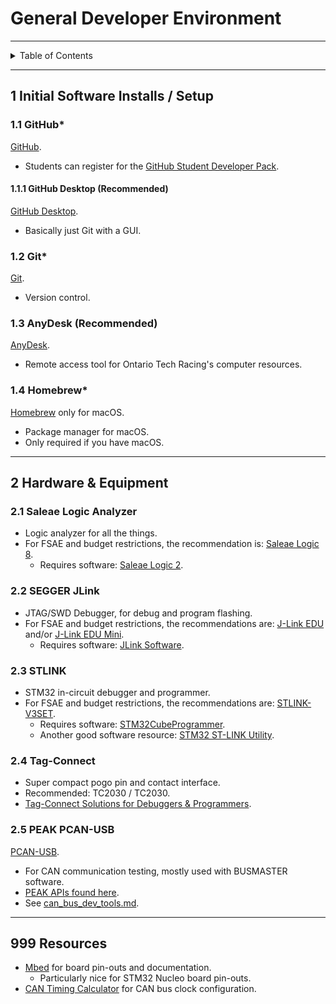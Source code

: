 # General Developer Environment

---

<details markdown="1">
  <summary>Table of Contents</summary>

- [1 Initial Software Installs / Setup](#1-initial-software-installs--setup)
    - [1.1 GitHub*](#11-github)
        - [1.1.1 GitHub Desktop (Recommended)](#111-github-desktop-recommended)
    - [1.2 Git*](#12-git)
    - [1.3 AnyDesk (Recommended)](#13-anydesk-recommended)
    - [1.4 Homebrew*](#14-homebrew)
- [2 Hardware & Equipment](#2-hardware--equipment)
    - [2.1 Saleae Logic Analyzer](#21-saleae-logic-analyzer)
    - [2.2 SEGGER JLink](#22-segger-jlink)
    - [2.3 STLINK](#23-stlink)
    - [2.4 Tag-Connect](#24-tag-connect)
    - [2.5 PEAK PCAN-USB](#25-peak-pcan-usb)
- [999 Resources](#999-resources)

</details>

---

## 1 Initial Software Installs / Setup

### 1.1 GitHub*

[GitHub](https://github.com/).

- Students can register for
  the [GitHub Student Developer Pack](https://education.github.com/pack).

#### 1.1.1 GitHub Desktop (Recommended)

[GitHub Desktop](https://desktop.github.com/).

- Basically just Git with a GUI.

### 1.2 Git*

[Git](https://git-scm.com/downloads).

- Version control.

### 1.3 AnyDesk (Recommended)

[AnyDesk](https://anydesk.com).

- Remote access tool for Ontario Tech Racing's computer resources.

### 1.4 Homebrew*

[Homebrew](https://brew.sh/) only for macOS.

- Package manager for macOS.
- Only required if you have macOS.

---

## 2 Hardware & Equipment

### 2.1 Saleae Logic Analyzer

- Logic analyzer for all the things.
- For FSAE and budget restrictions, the recommendation
  is: [Saleae Logic 8](https://cad.saleae.com/products/saleae-logic-8).
    - Requires software: [Saleae Logic 2](https://www.saleae.com/downloads/).

### 2.2 SEGGER JLink

- JTAG/SWD Debugger, for debug and program flashing.
- For FSAE and budget restrictions, the recommendations
  are: [J-Link EDU](https://www.segger.com/products/debug-probes/j-link/models/j-link-edu/)
  and/or [J-Link EDU Mini](https://www.segger.com/products/debug-probes/j-link/models/j-link-edu-mini/).
    - Requires
      software: [JLink Software](https://www.segger.com/downloads/jlink#J-LinkSoftwareAndDocumentationPack).

### 2.3 STLINK

- STM32 in-circuit debugger and programmer.
- For FSAE and budget restrictions, the recommendations
  are: [STLINK-V3SET](https://www.st.com/en/development-tools/stlink-v3set.html).
    - Requires
      software: [STM32CubeProgrammer](https://www.st.com/en/development-tools/stm32cubeprog.html).
    - Another good software
      resource: [STM32 ST-LINK Utility](https://www.st.com/en/development-tools/stsw-link004.html).

### 2.4 Tag-Connect

- Super compact pogo pin and contact interface.
- Recommended: TC2030 / TC2030.
- [Tag-Connect Solutions for Debuggers & Programmers](https://www.tag-connect.com/debugger-cable-selection-installation-instructions).

### 2.5 PEAK PCAN-USB

[PCAN-USB](https://www.peak-system.com/PCAN-USB.199.0.html?&L=1).

- For CAN communication testing, mostly used with BUSMASTER software.
- [PEAK APIs found here](https://www.peak-system.com/Software.68.0.html?&L=1).
- See [can_bus_dev_tools.md](..%2Fdevenvs%2Fcan_bus_dev_tools.md).

---

## 999 Resources

- [Mbed](https://os.mbed.com/) for board pin-outs and documentation.
    - Particularly nice for STM32 Nucleo board pin-outs.
- [CAN Timing Calculator](http://www.bittiming.can-wiki.info/) for CAN bus clock
  configuration.
